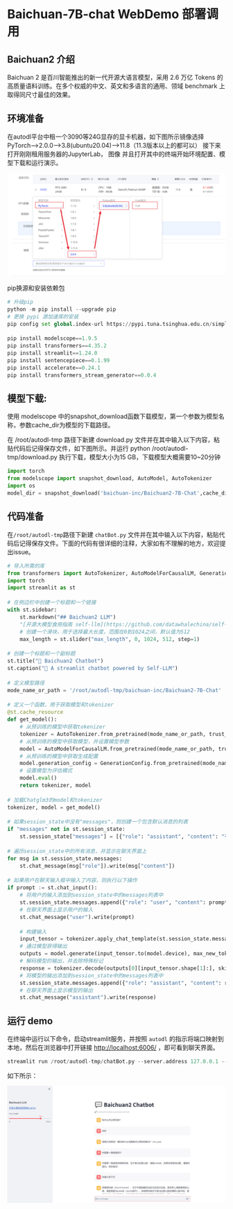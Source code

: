 # Baichuan-7B-chat WebDemo 部署调用

## Baichuan2 介绍

Baichuan 2 是百川智能推出的新一代开源大语言模型，采用 2.6 万亿 Tokens 的高质量语料训练。在多个权威的中文、英文和多语言的通用、领域 benchmark 上取得同尺寸最佳的效果。

## 环境准备

在autodl平台中租一个3090等24G显存的显卡机器，如下图所示镜像选择PyTorch-->2.0.0-->3.8(ubuntu20.04)-->11.8（11.3版本以上的都可以） 接下来打开刚刚租用服务器的JupyterLab， 图像 并且打开其中的终端开始环境配置、模型下载和运行演示。

![Alt text](images/image1.png)

pip换源和安装依赖包

```Python
# 升级pip
python -m pip install --upgrade pip
# 更换 pypi 源加速库的安装
pip config set global.index-url https://pypi.tuna.tsinghua.edu.cn/simple

pip install modelscope==1.9.5
pip install transformers==4.35.2
pip install streamlit==1.24.0
pip install sentencepiece==0.1.99
pip install accelerate==0.24.1
pip install transformers_stream_generator==0.0.4
```

## 模型下载:

使用 modelscope 中的snapshot_download函数下载模型，第一个参数为模型名称，参数cache_dir为模型的下载路径。

在 /root/autodl-tmp 路径下新建 download.py 文件并在其中输入以下内容，粘贴代码后记得保存文件，如下图所示。并运行 python /root/autodl-tmp/download.py 执行下载，模型大小为15 GB，下载模型大概需要10~20分钟

```Python
import torch
from modelscope import snapshot_download, AutoModel, AutoTokenizer
import os
model_dir = snapshot_download('baichuan-inc/Baichuan2-7B-Chat',cache_dir='/root/autodl-tmp', revision='v1.0.4')
```

## 代码准备

在`/root/autodl-tmp`路径下新建 `chatBot.py` 文件并在其中输入以下内容，粘贴代码后记得保存文件。下面的代码有很详细的注释，大家如有不理解的地方，欢迎提出issue。

```Python
# 导入所需的库
from transformers import AutoTokenizer, AutoModelForCausalLM, GenerationConfig
import torch
import streamlit as st

# 在侧边栏中创建一个标题和一个链接
with st.sidebar:
    st.markdown("## Baichuan2 LLM")
    "[开源大模型食用指南 self-llm](https://github.com/datawhalechina/self-llm.git)"
    # 创建一个滑块，用于选择最大长度，范围在0到1024之间，默认值为512
    max_length = st.slider("max_length", 0, 1024, 512, step=1)

# 创建一个标题和一个副标题
st.title("💬 Baichuan2 Chatbot")
st.caption("🚀 A streamlit chatbot powered by Self-LLM")

# 定义模型路径
mode_name_or_path = '/root/autodl-tmp/baichuan-inc/Baichuan2-7B-Chat'

# 定义一个函数，用于获取模型和tokenizer
@st.cache_resource
def get_model():
    # 从预训练的模型中获取tokenizer
    tokenizer = AutoTokenizer.from_pretrained(mode_name_or_path, trust_remote_code=True)
    # 从预训练的模型中获取模型，并设置模型参数
    model = AutoModelForCausalLM.from_pretrained(mode_name_or_path, trust_remote_code=True,torch_dtype=torch.bfloat16,  device_map="auto")
    # 从预训练的模型中获取生成配置
    model.generation_config = GenerationConfig.from_pretrained(mode_name_or_path)
    # 设置模型为评估模式
    model.eval()  
    return tokenizer, model

# 加载Chatglm3的model和tokenizer
tokenizer, model = get_model()

# 如果session_state中没有"messages"，则创建一个包含默认消息的列表
if "messages" not in st.session_state:
    st.session_state["messages"] = [{"role": "assistant", "content": "有什么可以帮您的？"}]

# 遍历session_state中的所有消息，并显示在聊天界面上
for msg in st.session_state.messages:
    st.chat_message(msg["role"]).write(msg["content"])

# 如果用户在聊天输入框中输入了内容，则执行以下操作
if prompt := st.chat_input():
    # 将用户的输入添加到session_state中的messages列表中
    st.session_state.messages.append({"role": "user", "content": prompt})
    # 在聊天界面上显示用户的输入
    st.chat_message("user").write(prompt)
    
    # 构建输入     
    input_tensor = tokenizer.apply_chat_template(st.session_state.messages, add_generation_prompt=True, return_tensors="pt")
    # 通过模型获得输出
    outputs = model.generate(input_tensor.to(model.device), max_new_tokens=max_length)
    # 解码模型的输出，并去除特殊标记
    response = tokenizer.decode(outputs[0][input_tensor.shape[1]:], skip_special_tokens=True)
    # 将模型的输出添加到session_state中的messages列表中
    st.session_state.messages.append({"role": "assistant", "content": response})
    # 在聊天界面上显示模型的输出
    st.chat_message("assistant").write(response)
```

## 运行 demo

在终端中运行以下命令，启动streamlit服务，并按照 `autodl` 的指示将端口映射到本地，然后在浏览器中打开链接 [http://localhost:6006/](http://localhost:6006/) ，即可看到聊天界面。

```Python
streamlit run /root/autodl-tmp/chatBot.py --server.address 127.0.0.1 --server.port 6006
```

如下所示：

![Alt text](images/image20.png)




